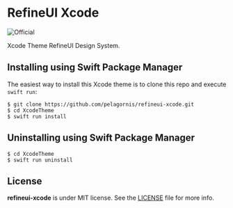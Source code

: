 # RefineUI Xcode
![Official](https://img.shields.io/badge/project-official-green.svg?colorA=303033&colorB=226af6&label=Pelagornis)

Xcode Theme RefineUI Design System.

## Installing using Swift Package Manager

The easiest way to install this Xcode theme is to clone this repo and execute `swift run`:

```
$ git clone https://github.com/pelagornis/refineui-xcode.git
$ cd XcodeTheme
$ swift run install
```

## Uninstalling using Swift Package Manager

```
$ cd XcodeTheme
$ swift run uninstall
```

## License
**refineui-xcode** is under MIT license. See the [LICENSE](LICENSE) file for more info.
